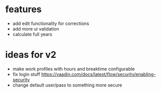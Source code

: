 # features

* add edit functionality for corrections
* add more ui validation
* calculate full years

# ideas for v2

* make work profiles with hours and breaktime configurable
* fix login stuff https://vaadin.com/docs/latest/flow/security/enabling-security
* change default user/pass to something more secure
